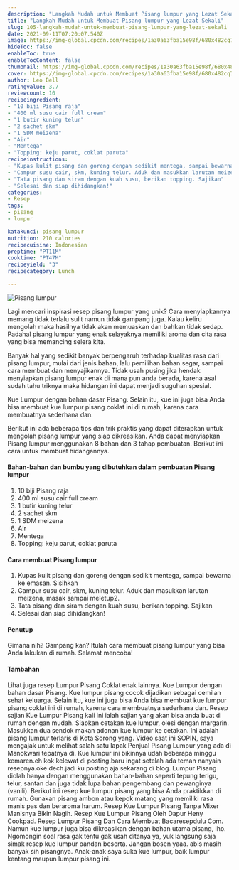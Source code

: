 ```yaml
---
description: "Langkah Mudah untuk Membuat Pisang lumpur yang Lezat Sekali"
title: "Langkah Mudah untuk Membuat Pisang lumpur yang Lezat Sekali"
slug: 105-langkah-mudah-untuk-membuat-pisang-lumpur-yang-lezat-sekali
date: 2021-09-11T07:20:07.540Z
image: https://img-global.cpcdn.com/recipes/1a30a63fba15e98f/680x482cq70/pisang-lumpur-foto-resep-utama.jpg
hideToc: false
enableToc: true
enableTocContent: false
thumbnail: https://img-global.cpcdn.com/recipes/1a30a63fba15e98f/680x482cq70/pisang-lumpur-foto-resep-utama.jpg
cover: https://img-global.cpcdn.com/recipes/1a30a63fba15e98f/680x482cq70/pisang-lumpur-foto-resep-utama.jpg
author: Leo Bell
ratingvalue: 3.7
reviewcount: 10
recipeingredient:
- "10 biji Pisang raja"
- "400 ml susu cair full cream"
- "1 butir kuning telur"
- "2 sachet skm"
- "1 SDM meizena"
- "Air"
- "Mentega"
- "Topping: keju parut, coklat paruta"
recipeinstructions:
- "Kupas kulit pisang dan goreng dengan sedikit mentega, sampai bewarna ke emasan. Sisihkan"
- "Campur susu cair, skm, kuning telur. Aduk dan masukkan larutan meizena, masak sampai meletup2."
- "Tata pisang dan siram dengan kuah susu, berikan topping. Sajikan"
- "Selesai dan siap dihidangkan!"
categories:
- Resep
tags:
- pisang
- lumpur

katakunci: pisang lumpur 
nutrition: 210 calories
recipecuisine: Indonesian
preptime: "PT11M"
cooktime: "PT47M"
recipeyield: "3"
recipecategory: Lunch

---
```



![Pisang lumpur](https://img-global.cpcdn.com/recipes/1a30a63fba15e98f/680x482cq70/pisang-lumpur-foto-resep-utama.jpg)

Lagi mencari inspirasi resep pisang lumpur yang unik? Cara menyiapkannya memang tidak terlalu sulit namun tidak gampang juga. Kalau keliru mengolah maka hasilnya tidak akan memuaskan dan bahkan tidak sedap. Padahal pisang lumpur yang enak selayaknya memiliki aroma dan cita rasa yang bisa memancing selera kita.

Banyak hal yang sedikit banyak berpengaruh terhadap kualitas rasa dari pisang lumpur, mulai dari jenis bahan, lalu pemilihan bahan segar, sampai cara membuat dan menyajikannya. Tidak usah pusing jika hendak menyiapkan pisang lumpur enak di mana pun anda berada, karena asal sudah tahu triknya maka hidangan ini dapat menjadi suguhan spesial.

Kue Lumpur dengan bahan dasar Pisang. Selain itu, kue ini juga bisa Anda bisa membuat kue lumpur pisang coklat ini di rumah, karena cara membuatnya sederhana dan. 

Berikut ini ada beberapa tips dan trik praktis yang dapat diterapkan untuk mengolah pisang lumpur yang siap dikreasikan. Anda dapat menyiapkan Pisang lumpur menggunakan 8 bahan dan 3 tahap pembuatan. Berikut ini cara untuk membuat hidangannya.

<!--inarticleads1-->

#### Bahan-bahan dan bumbu yang dibutuhkan dalam pembuatan Pisang lumpur

1. 10 biji Pisang raja
1. 400 ml susu cair full cream
1. 1 butir kuning telur
1. 2 sachet skm
1. 1 SDM meizena
1. Air
1. Mentega
1. Topping: keju parut, coklat paruta

<!--inarticleads2-->

#### Cara membuat Pisang lumpur

1. Kupas kulit pisang dan goreng dengan sedikit mentega, sampai bewarna ke emasan. Sisihkan
1. Campur susu cair, skm, kuning telur. Aduk dan masukkan larutan meizena, masak sampai meletup2.
1. Tata pisang dan siram dengan kuah susu, berikan topping. Sajikan
1. Selesai dan siap dihidangkan!

#### Penutup

Gimana nih? Gampang kan? Itulah cara membuat pisang lumpur yang bisa Anda lakukan di rumah. Selamat mencoba!

#### Tambahan

Lihat juga resep Lumpur Pisang Coklat enak lainnya. Kue Lumpur dengan bahan dasar Pisang. Kue lumpur pisang cocok dijadikan sebagai cemilan sehat keluarga. Selain itu, kue ini juga bisa Anda bisa membuat kue lumpur pisang coklat ini di rumah, karena cara membuatnya sederhana dan. Resep sajian Kue Lumpur Pisang kali ini ialah sajian yang akan bisa anda buat di rumah dengan mudah. Siapkan cetakan kue lumpur, olesi dengan margarin. Masukkan dua sendok makan adonan kue lumpur ke cetakan. Ini adalah pisang lumpur terlaris di Kota Sorong yang. Video saat ini SOPIN, saya mengajak untuk melihat salah satu lapak Penjual Pisang Lumpur yang ada di Manokwari tepatnya di. Kue lumpur ini bikinnya udah beberapa minggu kemaren.eh kok kelewat di posting.baru ingat setelah ada teman nanyain resepnya.oke dech.jadi ku posting aja sekarang di blog. Lumpur Pisang diolah hanya dengan menggunakan bahan-bahan seperti tepung terigu, telur, santan dan juga tidak lupa bahan pengembang dan pewanginya (vanili). Berikut ini resep kue lumpur pisang yang bisa Anda praktikkan di rumah. Gunakan pisang ambon atau kepok matang yang memiliki rasa manis pas dan beraroma harum. Resep Kue Lumpur Pisang Tanpa Mixer Manisnya Bikin Nagih. Resep Kue Lumpur Pisang Oleh Dapur Heny Cookpad. Resep Lumpur Pisang Dan Cara Membuat Bacaresepdulu Com. Namun kue lumpur juga bisa dikreasikan dengan bahan utama pisang, lho. Ngomongin soal rasa gak tentu gak usah ditanya ya, yuk langsung saja simak resep kue lumpur pandan beserta. Jangan bosen yaaa. abis masih banyak sih pisangnya. Anak-anak saya suka kue lumpur, baik lumpur kentang maupun lumpur pisang ini. 

